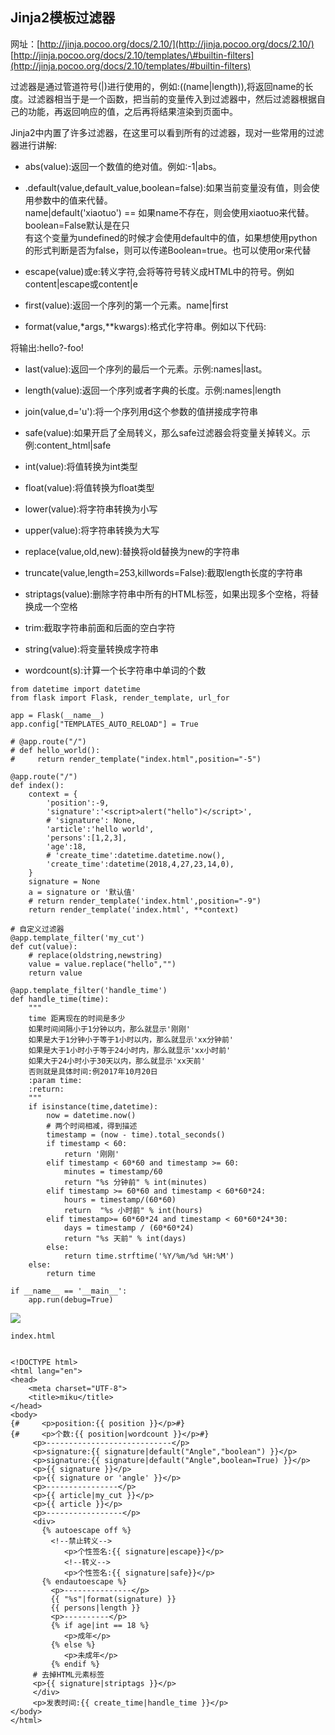 ## Jinja2模板过滤器

网址：[http://jinja.pocoo.org/docs/2.10/](http://jinja.pocoo.org/docs/2.10/)  
[http://jinja.pocoo.org/docs/2.10/templates/\#builtin-filters](http://jinja.pocoo.org/docs/2.10/templates/#builtin-filters)

过滤器是通过管道符号\(\|\)进行使用的，例如:\(\(name\|length\)\),将返回name的长度。过滤器相当于是一个函数，把当前的变量传入到过滤器中，然后过滤器根据自己的功能，再返回响应的值，之后再将结果渲染到页面中。

Jinja2中内置了许多过滤器，在这里可以看到所有的过滤器，现对一些常用的过滤器进行讲解:

* abs\(value\):返回一个数值的绝对值。例如:-1\|abs。

* .default\(value,default\_value,boolean=false\):如果当前变量没有值，则会使用参数中的值来代替。  
  name\|default\('xiaotuo'\) == 如果name不存在，则会使用xiaotuo来代替。boolean=False默认是在只  
  有这个变量为undefined的时候才会使用default中的值，如果想使用python的形式判断是否为false，则可以传递Boolean=true。也可以使用or来代替

* escape\(value\)或e:转义字符,会将等符号转义成HTML中的符号。例如content\|escape或content\|e

* first\(value\):返回一个序列的第一个元素。name\|first

* format\(value,\*args,\*\*kwargs\):格式化字符串。例如以下代码:

将输出:hello?-foo!

* last\(value\):返回一个序列的最后一个元素。示例:names\|last。

* length\(value\):返回一个序列或者字典的长度。示例:names\|length

* join\(value,d='u'\):将一个序列用d这个参数的值拼接成字符串

* safe\(value\):如果开启了全局转义，那么safe过滤器会将变量关掉转义。示例:content\_html\|safe

* int\(value\):将值转换为int类型

* float\(value\):将值转换为float类型

* lower\(value\):将字符串转换为小写

* upper\(value\):将字符串转换为大写

* replace\(value,old,new\):替换将old替换为new的字符串

* truncate\(value,length=253,killwords=False\):截取length长度的字符串

* striptags\(value\):删除字符串中所有的HTML标签，如果出现多个空格，将替换成一个空格

* trim:截取字符串前面和后面的空白字符

* string\(value\):将变量转换成字符串

* wordcount\(s\):计算一个长字符串中单词的个数

```
from datetime import datetime
from flask import Flask, render_template, url_for

app = Flask(__name__)
app.config["TEMPLATES_AUTO_RELOAD"] = True

# @app.route("/")
# def hello_world():
#     return render_template("index.html",position="-5")

@app.route("/")
def index():
    context = {
        'position':-9,
        'signature':'<script>alert("hello")</script>',
        # 'signature': None,
        'article':'hello world',
        'persons':[1,2,3],
        'age':18,
        # 'create_time':datetime.datetime.now(),
        'create_time':datetime(2018,4,27,23,14,0),
    }
    signature = None
    a = signature or '默认值'
    # return render_template('index.html',position="-9")
    return render_template('index.html', **context)

# 自定义过滤器
@app.template_filter('my_cut')
def cut(value):
    # replace(oldstring,newstring)
    value = value.replace("hello","")
    return value

@app.template_filter('handle_time')
def handle_time(time):
    """
    time 距离现在的时间是多少
    如果时间间隔小于1分钟以内，那么就显示'刚刚'
    如果是大于1分钟小于等于1小时以内，那么就显示'xx分钟前'
    如果是大于1小时小于等于24小时内，那么就显示'xx小时前'
    如果大于24小时小于30天以内，那么就显示'xx天前'
    否则就是具体时间:例2017年10月20日
    :param time:
    :return:
    """
    if isinstance(time,datetime):
        now = datetime.now()
        # 两个时间相减，得到描述
        timestamp = (now - time).total_seconds()
        if timestamp < 60:
            return '刚刚'
        elif timestamp < 60*60 and timestamp >= 60:
            minutes = timestamp/60
            return "%s 分钟前" % int(minutes)
        elif timestamp >= 60*60 and timestamp < 60*60*24:
            hours = timestamp/(60*60)
            return  "%s 小时前" % int(hours)
        elif timestamp>= 60*60*24 and timestamp < 60*60*24*30:
            days = timestamp / (60*60*24)
            return "%s 天前" % int(days)
        else:
            return time.strftime('%Y/%m/%d %H:%M')
    else:
        return time

if __name__ == '__main__':
    app.run(debug=True)
```

![](file:///C:\Users\miku\AppData\Roaming\Tencent\Users\1479852727\QQ\WinTemp\RichOle\}833I}0W8I`]%29H[SS0T8CU4.png)

```
index.html


<!DOCTYPE html>
<html lang="en">
<head>
    <meta charset="UTF-8">
    <title>miku</title>
</head>
<body>
{#     <p>position:{{ position }}</p>#}
{#     <p>个数:{{ position|wordcount }}</p>#}
     <p>----------------------------</p>
     <p>signature:{{ signature|default("Angle","boolean") }}</p>
     <p>signature:{{ signature|default("Angle",boolean=True) }}</p>
     <p>{{ signature }}</p>
     <p>{{ signature or 'angle' }}</p>
     <p>----------------</p>
     <p>{{ article|my_cut }}</p>
     <p>{{ article }}</p>
     <p>-----------------</p>
     <div>
       {% autoescape off %}
         <!--禁止转义-->
            <p>个性签名:{{ signature|escape}}</p>
            <!--转义-->
            <p>个性签名:{{ signature|safe}}</p>
       {% endautoescape %}
         <p>---------------</p>
         {{ "%s"|format(signature) }}
         {{ persons|length }}
         <p>----------</p>
         {% if age|int == 18 %}
            <p>成年</p>
         {% else %}
            <p>未成年</p>
         {% endif %}
     # 去掉HTML元素标签
     <p>{{ signature|striptags }}</p>
     </div>
     <p>发表时间:{{ create_time|handle_time }}</p>
</body>
</html>
```



